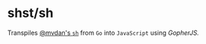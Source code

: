 # shst/sh

Transpiles [@mvdan's `sh`](https://github.com/mvdan/sh) from `Go` into `JavaScript` using *GopherJS.*
